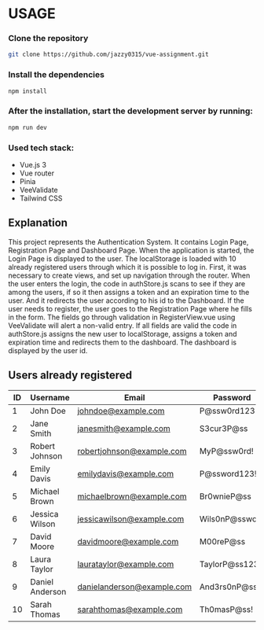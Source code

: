 # USAGE

### Clone the repository
```bash
git clone https://github.com/jazzy0315/vue-assignment.git
```

### Install the dependencies
```bash
npm install
```

### After the installation, start the development server by running:
```bash
npm run dev
```


### Used tech stack:
* Vue.js 3
* Vue router
* Pinia
* VeeValidate
* Tailwind CSS

## Explanation

This project represents the Authentication System. It contains Login Page, Registration Page and Dashboard Page. When the application is started, the Login Page is displayed to the user. The localStorage is loaded with 10 already registered users through which it is possible to log in. First, it was necessary to create views, and set up navigation through the router.
When the user enters the login, the code in authStore.js scans to see if they are among the users, if so it then assigns a token and an expiration time to the user. And it redirects the user according to his id to the Dashboard.
If the user needs to register, the user goes to the Registration Page where he fills in the form. The fields go through validation in RegisterView.vue using VeeValidate will alert a non-valid entry. If all fields are valid the code in authStore.js assigns the new user to localStorage, assigns a token and expiration time and redirects them to the dashboard.  The dashboard is displayed by the user id.

## Users already registered



| ID  | Username        | Email                    | Password       |
| --- | --------------- | ------------------------ | -------------- |
| 1   | John Doe        | johndoe@example.com      | P@ssw0rd123    |
| 2   | Jane Smith      | janesmith@example.com    | S3cur3P@ss     |
| 3   | Robert Johnson  | robertjohnson@example.com| MyP@ssw0rd!    |
| 4   | Emily Davis     | emilydavis@example.com   | P@ssword123!   |
| 5   | Michael Brown   | michaelbrown@example.com | Br0wnieP@ss    |
| 6   | Jessica Wilson  | jessicawilson@example.com| Wils0nP@ssword |
| 7   | David Moore     | davidmoore@example.com   | M00reP@ss      |
| 8   | Laura Taylor    | laurataylor@example.com  | TaylorP@ss123  |
| 9   | Daniel Anderson | danielanderson@example.com | And3rs0nP@ss |
| 10  | Sarah Thomas    | sarahthomas@example.com  | Th0masP@ss!    |



